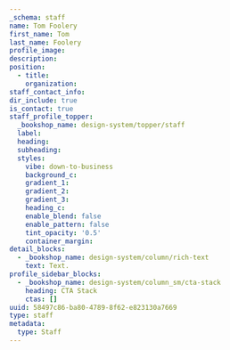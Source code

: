 ```yaml
---
_schema: staff
name: Tom Foolery
first_name: Tom
last_name: Foolery
profile_image:
description:
position:
  - title:
    organization:
staff_contact_info:
dir_include: true
is_contact: true
staff_profile_topper:
  _bookshop_name: design-system/topper/staff
  label:
  heading:
  subheading:
  styles:
    vibe: down-to-business
    background_c:
    gradient_1:
    gradient_2:
    gradient_3:
    heading_c:
    enable_blend: false
    enable_pattern: false
    tint_opacity: '0.5'
    container_margin:
detail_blocks:
  - _bookshop_name: design-system/column/rich-text
    text: Text.
profile_sidebar_blocks:
  - _bookshop_name: design-system/column_sm/cta-stack
    heading: CTA Stack
    ctas: []
uuid: 58497c86-ba80-4789-8f62-e823130a7669
type: staff
metadata:
  type: Staff
---
```

